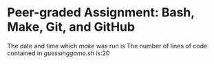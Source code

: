 # Peer-graded Assignment: Bash, Make, Git, and GitHub
The date and time which *make* was run is 
The number of lines of code contained in *guessinggame.sh* is:20
